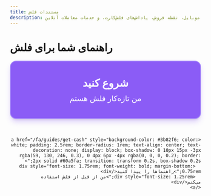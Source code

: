 ```yaml
---
title: مستندات فلش
description: راهنمای جامع شما برای مجموعه راه‌حل‌های بیت‌کوین فلش - اپلیکیشن موبایل، نقطه فروش، پاداش‌های فلش‌کارت، و خدمات معاملات آنلاین
---
```


<div class="welcome-container flex flex-col items-center justify-center text-center mb-12">
  <h1 class="text-2xl sm:text-3xl font-bold">راهنمای شما برای فلش</h1>
</div>

<!-- Stylish 3D buttons with explicit margin for spacing -->
<div class="choice-container max-w-5xl mx-auto px-6 mb-16" dir="rtl">
  <div>
    <a href="/fa/get-started" style="background-color: #8b5cf6; color: white; padding: 2.5rem; border-radius: 1rem; text-align: center; text-decoration: none; display: block; box-shadow: 0 10px 15px -3px rgba(139, 92, 246, 0.3), 0 4px 6px -4px rgba(0, 0, 0, 0.2); border: 2px solid #a78bfa; transition: transform 0.2s, box-shadow 0.2s; margin-bottom: 3rem;">
      <div style="font-size: 1.75rem; font-weight: bold; margin-bottom: 0.75rem;">شروع کنید</div>
      <div style="font-size: 1.25rem;">من تازه‌کار فلش هستم</div>
    </a>
    
    <a href="/fa/guides/get-cash" style="background-color: #3b82f6; color: white; padding: 2.5rem; border-radius: 1rem; text-align: center; text-decoration: none; display: block; box-shadow: 0 10px 15px -3px rgba(59, 130, 246, 0.3), 0 4px 6px -4px rgba(0, 0, 0, 0.2); border: 2px solid #60a5fa; transition: transform 0.2s, box-shadow 0.2s;">
      <div style="font-size: 1.75rem; font-weight: bold; margin-bottom: 0.75rem;">راهنماها را پیدا کنید</div>
      <div style="font-size: 1.25rem;">من از قبل از فلش استفاده می‌کنم</div>
    </a>
  </div>
</div>

<style>
  .choice-container :global(a:hover) {
    transform: translateY(-5px);
    box-shadow: 0 15px 20px -3px rgba(0, 0, 0, 0.2), 0 8px 8px -4px rgba(0, 0, 0, 0.1);
  }
</style>